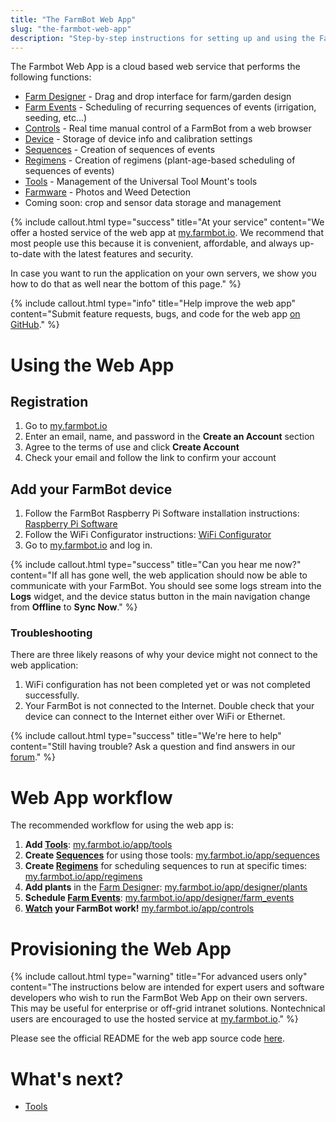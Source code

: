 ```yaml
---
title: "The FarmBot Web App"
slug: "the-farmbot-web-app"
description: "Step-by-step instructions for setting up and using the FarmBot web app"
---
```


The Farmbot Web App is a cloud based web service that performs the following functions:
 * [Farm Designer](farm-designer.md) - Drag and drop interface for farm/garden design
 * [Farm Events](farm-events.md) - Scheduling of recurring sequences of events (irrigation, seeding, etc...)
 * [Controls](controls.md) - Real time manual control of a FarmBot from a web browser
 * [Device](device.md)  - Storage of device info and calibration settings
 * [Sequences](sequences.md) - Creation of sequences of events
 * [Regimens](regimens.md) - Creation of regimens (plant-age-based scheduling of sequences of events)
 * [Tools](tools.md) - Management of the Universal Tool Mount's tools
 * [Farmware](farmware.md) - Photos and Weed Detection
 * Coming soon: crop and sensor data storage and management

{%
include callout.html
type="success"
title="At your service"
content="We offer a hosted service of the web app at [my.farmbot.io](http://my.farmbot.io). We recommend that most people use this because it is convenient, affordable, and always up-to-date with the latest features and security.

In case you want to run the application on your own servers, we show you how to do that as well near the bottom of this page."
%}



{%
include callout.html
type="info"
title="Help improve the web app"
content="Submit feature requests, bugs, and code for the web app [on GitHub](https://github.com/FarmBot/farmbot-web-app)."
%}



# Using the Web App

## Registration
1. Go to [my.farmbot.io](http://my.farmbot.io)
2. Enter an email, name, and password in the **Create an Account** section
3. Agree to the terms of use and click **Create Account**
4. Check your email and follow the link to confirm your account

## Add your FarmBot device
1. Follow the FarmBot Raspberry Pi Software installation instructions: [Raspberry Pi Software](../Device/farmbot-os.md)
2. Follow the WiFi Configurator instructions: [WiFi Configurator](../Device/configurator.md)
3. Go to [my.farmbot.io](http://my.farmbot.io) and log in.


{%
include callout.html
type="success"
title="Can you hear me now?"
content="If all has gone well, the web application should now be able to communicate with your FarmBot. You should see some logs stream into the **Logs** widget, and the device status button in the main navigation change from **Offline** to **Sync Now**."
%}

### Troubleshooting
There are three likely reasons of why your device might not connect to the web application:
1. WiFi configuration has not been completed yet or was not completed successfully.
2. Your FarmBot is not connected to the Internet. Double check that your device can connect to the Internet either over WiFi or Ethernet.

{%
include callout.html
type="success"
title="We're here to help"
content="Still having trouble? Ask a question and find answers in our [forum](http://forum.farmbot.org/)."
%}



# Web App workflow

The recommended workflow for using the web app is:
1. **Add [Tools](tools.md)**: [my.farmbot.io/app/tools](http://my.farmbot.io/app/tools)
2. **Create [Sequences](sequences.md)** for using those tools: [my.farmbot.io/app/sequences](http://my.farmbot.io/app/sequences)
3. **Create [Regimens](regimens.md)** for scheduling sequences to run at specific times: [my.farmbot.io/app/regimens](http://my.farmbot.io/app/regimens)
4. **Add plants** in the [Farm Designer](farm-designer.md): [my.farmbot.io/app/designer/plants](http://my.farmbot.io/app/designer/plants)
5. **Schedule [Farm Events](farm-events.md)**: [my.farmbot.io/app/designer/farm_events](http://my.farmbot.io/app/designer/farm_events)
6. **[Watch](controls.md#camera) your FarmBot work!** [my.farmbot.io/app/controls](http://my.farmbot.io/app/controls)

# Provisioning the Web App



{%
include callout.html
type="warning"
title="For advanced users only"
content="The instructions below are intended for expert users and software developers who wish to run the FarmBot Web App on their own servers. This may be useful for enterprise or off-grid intranet solutions. Nontechnical users are encouraged to use the hosted service at [my.farmbot.io](http://my.farmbot.io)."
%}

Please see the official README for the web app source code [here](https://github.com/FarmBot/farmbot-web-app/blob/master/README.md).

# What's next?

 * [Tools](tools.md)
